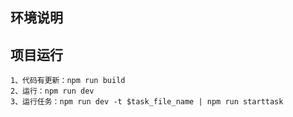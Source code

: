 ## 环境说明

## 项目运行
```
1、代码有更新：npm run build
2、运行：npm run dev
3、运行任务：npm run dev -t $task_file_name | npm run starttask
```
